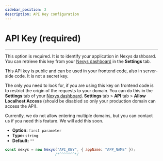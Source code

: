 ```yaml
---
sidebar_position: 2
description: API Key configuration
---
```


# API Key (required)

---

This option is required. It is to identify your application in Nexys dashboard. You can retrieve this key from your [Nexys dashboard](https://dash.nexys.app) in the **Settings** tab.

This API key is public and can be used in your frontend code, also in server-side code. It is not a secret key.

The only you need to look for, if you are using this key on frontend code is to restrict the origin of the requests to your domain. You can do this in the **Settings** tab of your [Nexys dashboard](https://dash.nexys.app). **Settings** tab > **API** tab > **Allow Localhost Access** (should be disabled so only your production domain can access the API).

Currently, we do not allow entering multiple domains, but you can contact us if you need this feature. We will add this soon.

- **Option:** `first parameter` 
- **Type:** `string`
- **Default:** `""`

```javascript
const nexys = new Nexys("API_KEY", { appName: "APP_NAME" });
                       /*^^^^^^^*/
```

